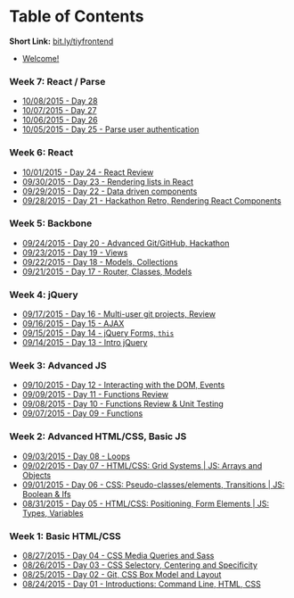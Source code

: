 # Table of Contents

**Short Link:** [bit.ly/tiyfrontend](http://bit.ly/tiyfrontend)

* [Welcome!](/intro/README.md)

<!--
### Weeks 10-12: Final Project

### Week 9: Crash Courses

### Week 8: Client Project
-->

<!--
Parse:
- Saving
- Fetching
- Querying

React:
- Navigation
- Component Communication with events

Vanilla:
- Hoisting
- ES6 Arrow Functions
- Promises
- Regex
-->

### Week 7: React / Parse
* [10/08/2015 - Day 28](/notes/day-28/README.md)
* [10/07/2015 - Day 27](/notes/day-27/README.md)
* [10/06/2015 - Day 26](/notes/day-26/README.md)
* [10/05/2015 - Day 25 - Parse user authentication](/notes/day-25/README.md)

### Week 6: React
* [10/01/2015 - Day 24 - React Review](/notes/day-24/README.md)
* [09/30/2015 - Day 23 - Rendering lists in React](/notes/day-23/README.md)
* [09/29/2015 - Day 22 - Data driven components](/notes/day-22/README.md)
* [09/28/2015 - Day 21 - Hackathon Retro, Rendering React Components](/notes/day-21/README.md)

### Week 5: Backbone
* [09/24/2015 - Day 20 - Advanced Git/GitHub, Hackathon](/notes/day-20/README.md)
* [09/23/2015 - Day 19 - Views](/notes/day-19/README.md)
* [09/22/2015 - Day 18 - Models, Collections](/notes/day-18/README.md)
* [09/21/2015 - Day 17 - Router, Classes, Models](/notes/day-17/README.md)

### Week 4: jQuery
* [09/17/2015 - Day 16 - Multi-user git projects, Review](/notes/day-16/README.md)
* [09/16/2015 - Day 15 - AJAX](/notes/day-15/README.md)
* [09/15/2015 - Day 14 - jQuery Forms, `this`](/notes/day-14/README.md)
* [09/14/2015 - Day 13 - Intro jQuery](/notes/day-13/README.md)

### Week 3: Advanced JS
* [09/10/2015 - Day 12 - Interacting with the DOM, Events](/notes/day-12/README.md)
* [09/09/2015 - Day 11 - Functions Review](/notes/day-11/README.md)
* [09/08/2015 - Day 10 - Functions Review & Unit Testing](/notes/day-10/README.md)
* [09/07/2015 - Day 09 - Functions](/notes/day-09/README.md)

### Week 2: Advanced HTML/CSS, Basic JS
* [09/03/2015 - Day 08 - Loops](/notes/day-08/README.md)
* [09/02/2015 - Day 07 - HTML/CSS: Grid Systems | JS: Arrays and Objects](/notes/day-07/README.md)
* [09/01/2015 - Day 06 - CSS: Pseudo-classes/elements, Transitions | JS: Boolean & Ifs](/notes/day-06/README.md)
* [08/31/2015 - Day 05 - HTML/CSS: Positioning, Form Elements | JS: Types, Variables](/notes/day-05/README.md)

### Week 1: Basic HTML/CSS
* [08/27/2015 - Day 04 - CSS Media Queries and Sass](/notes/day-04/README.md)
* [08/26/2015 - Day 03 - CSS Selectory, Centering and Specificity](/notes/day-03/README.md)
* [08/25/2015 - Day 02 - Git, CSS Box Model and Layout](/notes/day-02/README.md)
* [08/24/2015 - Day 01 - Introductions: Command Line, HTML, CSS](/notes/day-01/README.md)